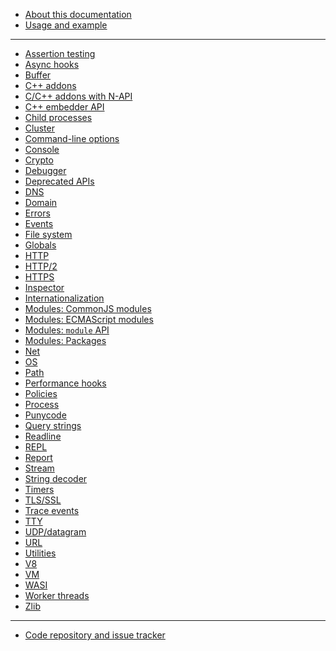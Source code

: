 <!--
  NB(chrisdickinson): if you move this file, be sure to update
  tools/doc/html.js to point at the new location.
-->

<!--introduced_in=v0.10.0-->

* [About this documentation](documentation.md)
* [Usage and example](synopsis.md)

<hr class="line"/>

* [Assertion testing](assert.md)
* [Async hooks](async_hooks.md)
* [Buffer](buffer.md)
* [C++ addons](addons.md)
* [C/C++ addons with N-API](n-api.md)
* [C++ embedder API](embedding.md)
* [Child processes](child_process.md)
* [Cluster](cluster.md)
* [Command-line options](cli.md)
* [Console](console.md)
* [Crypto](crypto.md)
* [Debugger](debugger.md)
* [Deprecated APIs](deprecations.md)
* [DNS](dns.md)
* [Domain](domain.md)
* [Errors](errors.md)
* [Events](events.md)
* [File system](fs.md)
* [Globals](globals.md)
* [HTTP](http.md)
* [HTTP/2](http2.md)
* [HTTPS](https.md)
* [Inspector](inspector.md)
* [Internationalization](intl.md)
* [Modules: CommonJS modules](modules.md)
* [Modules: ECMAScript modules](esm.md)
* [Modules: `module` API](module.md)
* [Modules: Packages](packages.md)
* [Net](net.md)
* [OS](os.md)
* [Path](path.md)
* [Performance hooks](perf_hooks.md)
* [Policies](policy.md)
* [Process](process.md)
* [Punycode](punycode.md)
* [Query strings](querystring.md)
* [Readline](readline.md)
* [REPL](repl.md)
* [Report](report.md)
* [Stream](stream.md)
* [String decoder](string_decoder.md)
* [Timers](timers.md)
* [TLS/SSL](tls.md)
* [Trace events](tracing.md)
* [TTY](tty.md)
* [UDP/datagram](dgram.md)
* [URL](url.md)
* [Utilities](util.md)
* [V8](v8.md)
* [VM](vm.md)
* [WASI](wasi.md)
* [Worker threads](worker_threads.md)
* [Zlib](zlib.md)

<hr class="line"/>

* [Code repository and issue tracker](https://github.com/nodejs/node)
